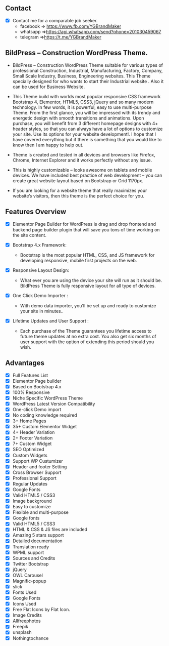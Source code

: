 
## Contact 

- [x] Contact me for a comparable job seeker.
	- facebook => https://www.fb.com/YGBrandMaker
	- whatsapp =>https://api.whatsapp.com/send?phone=201030459067
	- telegram =>https://t.me/YGBrandMaker

##  BildPress – Construction WordPress Theme.


- BildPress – Construction WordPress Theme suitable for various types of professional Construction, Industrial, Manufacturing, Factory, Company, Small Scale Industry, Business, Engineering websites. This Theme specially designed for who wants to start their Industrial website . Also it can be used for Business Website.

 - This Theme build with worlds most popular responsive CSS framework Bootstrap 4, Elementor, HTML5, CSS3, jQuery and so many modern technology. In few words, it is powerful, easy to use multi-purpose Theme. From the first glance, you will be impressed with its trendy and energetic design with smooth transitions and animations. Upon purchase, you will benefit from 3 different homepage designs with 4+ header styles, so that you can always have a lot of options to customize your site. Use its options for your website development!. I hope that I have covered everything but if there is something that you would like to know then I am happy to help out.

- Theme is created and tested in all devices and browsers like Firefox, Chrome, Internet Explorer and it works perfectly without any issue.

- This is highly customizable – looks awesome on tablets and mobile devices. We have included best practice of web development – you can create great website layout based on Bootstrap or Grid 1170px.

- If you are looking for a website theme that really maximizes your website’s visitors, then this theme is the perfect choice for you.

## Features Overview


- [x] Elementor Page Builder for WordPress is drag and drop frontend and backend page builder plugin that will save you tons of time working on the site content.
 
- [x] Bootstrap 4.x Framework:
	- Bootstrap is the most popular HTML, CSS, and JS framework for developing responsive, mobile first projects on the web.
- [x] Responsive Layout Design:
	- What ever you are using the device your site will run as it should be. BildPress Theme is fully responsive layout for all type of devices.
- [x] One Click Demo Importer :
	- With demo data importer, you’ll be set up and ready to customize your site in minutes..
- [x] Lifetime Updates and User Support :
	- Each purchase of the Theme guarantees you lifetime access to future theme updates at no extra cost. You also get six months of user support with the option of extending this period should you wish.

## Advantages

- [x] Full Features List
- [x] Elementor Page builder
- [x] Based on Bootstrap 4.x
- [x] 100% Responsive
- [x] Niche Specific WordPress Theme
- [x] WordPress Latest Version Compatibility
- [x] One-click Demo import
- [x] No coding knowledge required
- [x] 3+ Home Pages
- [x] 35+ Custom Elementor Widget
- [x] 4+ Header Variation
- [x] 2+ Footer Variation
- [x] 7+ Custom Widget
- [x] SEO Optimized
- [x] Custom Widgets
- [x] Support WP Custumizer
- [x] Header and footer Setting
- [x] Cross Browser Support
- [x] Professional Support
- [x] Regular Updates
- [x] Google Fonts
- [x] Valid HTML5 / CSS3
- [x] Image background
- [x] Easy to customize
- [x] Flexible and multi-purpose
- [x] Google fonts
- [x] Valid HTML5 / CSS3
- [x] HTML & CSS & JS files are included
- [x] Amazing 5 stars support
- [x] Detailed documentation
- [x] Translation ready
- [x] WPML support
- [x] Sources and Credits
- [x] Twitter Bootstrap
- [x] jQuery
- [x] OWL Carousel
- [x] Magnific-popup
- [x] slick
- [x] Fonts Used
- [x] Google Fonts
- [x] Icons Used
- [x] Free Flat Icons by Flat Icon.
- [x] Image Credits
- [x] Allfreephotos
- [x] Freepik
- [x] unsplash
- [x] Nothingtochance